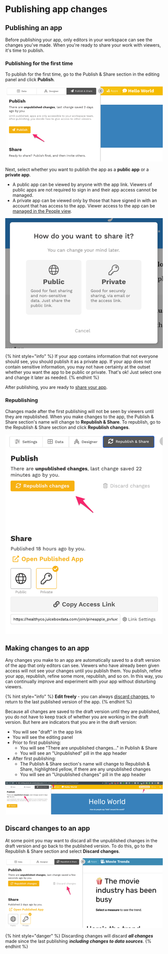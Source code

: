 # Publishing app changes

## Publishing an app

Before publishing your app, only editors in your workspace can see the changes you've made. When you're ready to share your work with viewers, it's time to publish. 

### Publishing for the first time

To publish for the first time, go to the Publish & Share section in the editing panel and click **Publish**. 

![Select Publish to publish an app for the first time](../../.gitbook/assets/image%20%28172%29.png)

Next, select whether you want to publish the app as a **public app** or a **private app**. 

* A public app can be viewed by anyone with the app link. Viewers of public apps are not required to sign in and their app access cannot be managed.  
* A private app can be viewed only by those that have signed in with an account that has access to the app. Viewer access to the app can be [managed in the People view](../../managing-users/user-management-and-roles.md).

![Select whether to publish as a public or private app](../../.gitbook/assets/image%20%28113%29.png)

{% hint style="info" %}
 If your app contains information that not everyone should see, you should publish it as a private app. If your app does not contain sensitive information, you may not have certainty at the outset whether you want the app to be public or private. That's ok! Just select one and change it later as needed. 
{% endhint %}

After publishing, you are ready to [share your app](sharing-and-access-controls.md). 

### Republishing

Changes made after the first publishing will not be seen by viewers until they are republished. When you make changes to the app, the Publish & Share section's name will change to **Republish & Share**. To republish, go to the Republish & Share section and click **Republish changes**. 

![Viewers will not see your changes until you select &quot;Republish changes&quot;](../../.gitbook/assets/image%20%28126%29.png)

## Making changes to an app

Any changes you make to an app are automatically saved to a draft version of the app that only editors can see. Viewers who have already been given access will not see your changes until you publish them. You publish, refine your app, republish, refine some more, republish, and so on. In this way, you can continually improve and experiment with your app without disturbing viewers. 

{% hint style="info" %}
**Edit freely** - you can always [discard changes](https://juicebox.gitbook.io/juicebox/authoring-apps/publish-and-share/publishing-app-changes#discard-changes-to-an-app), to return to the last published version of the app.
{% endhint %}

Because all changes are saved to the draft version until they are published, you do not have to keep track of whether you are working in the draft version. But here are indicators that you are in the draft version:

* You will see "draft" in the app link
* You will see the editing panel
* Prior to first publishing:
  * You will see "There are unpublished changes..." in Publish & Share
  * You will see an "Unpublished" pill in the app header
* After first publishing:
  * The Publish & Share section's name will change to Republish & Share, highlighted yellow, if there are any unpublished changes
  * You will see an "Unpublished changes" pill in the app header

![](../../.gitbook/assets/image%20%28222%29.png)

## Discard changes to an app

At some point you may want to discard all the unpublished changes in the draft version and go back to the published version. To do this, go to the Republish & Share section and select **Discard changes**. 

![Click Discard Changes to discard all changes and revert to the last published version of the app](../../.gitbook/assets/image%20%28206%29.png)

{% hint style="danger" %}
Discarding changes will discard _**all changes**_ made since the last publishing _i**ncluding changes to data sources**_. 
{% endhint %}



